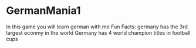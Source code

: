 # GermanMania1
In this game you will learn german with me
Fun Facts:
germany has the 3rd largest econmy in the world
Germany has 4 world champion titles in football cups
